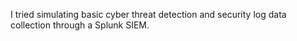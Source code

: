 I tried simulating basic cyber threat detection and security log data collection through a Splunk SIEM.
